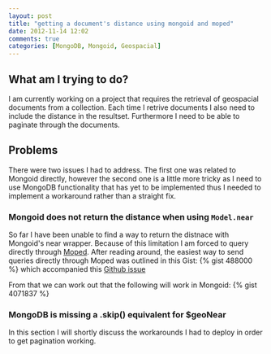 ```yaml
---
layout: post
title: "getting a document's distance using mongoid and moped"
date: 2012-11-14 12:02
comments: true
categories: [MongoDB, Mongoid, Geospacial]
---
```


## What am I trying to do?
I am currently working on a project that requires the retrieval of geospacial documents from a collection. Each time I retrive documents I also need to include the distance in the resultset. Furthermore I need to be able to paginate through the documents.

## Problems
There were two issues I had to address. The first one was related to Mongoid directly, however the second one is a little more tricky as I need to use MongoDB functionality that has yet to be implemented thus I needed to implement a workaround rather than a straight fix.
### Mongoid does not return the distance when using `Model.near`
So far I have been unable to find a way to return the distnace with Mongoid's near wrapper. Because of this limitation I am forced to query directly through [Moped](http://mongoid.org/en/moped/).
After reading around, the easiest way to send queries directly through Moped was outlined in this Gist:
{% gist 488000 %} 
which accompanied this [Github issue](https://github.com/mongoid/mongoid/issues/139)

From that we can work out that the following will work in Mongoid:
{% gist 4071837 %}

### MongoDB is missing a .skip() equivalent for $geoNear
In this section I will shortly discuss the workarounds I had to deploy in order to get pagination working.